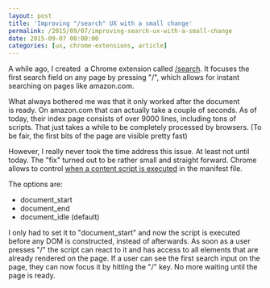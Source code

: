 ```yaml
---
layout: post
title: 'Improving "/search" UX with a small change'
permalink: /2015/09/07/improving-search-ux-with-a-small-change
date: 2015-09-07 00:00:00
categories: [ux, chrome-extensions, article]
---
```


A while ago, I created  a Chrome extension called [/search](/projects/chrome-extensions/#search '/search').
It focuses the first search field on any page by pressing "/", which allows for instant searching on pages like amazon.com.

What always bothered me was that it only worked after the document is ready. On amazon.com that can actually take a couple of seconds. As of today, their index page consists of over 9000 lines, including tons of scripts. That just takes a while to be completely processed by browsers. (To be fair, the first bits of the page are visible pretty fast)

However, I really never took the time address this issue. At least not until today. The "fix" turned out to be rather small and straight forward. Chrome allows to control [when a content script is executed](https://developer.chrome.com/extensions/content_scripts 'https://developer.chrome.com/extensions/content_scripts') in the manifest file.

The options are:

- document_start
- document_end
- document_idle (default)

I only had to set it to "document_start" and now the script is executed before any DOM is constructed, instead of afterwards. As soon as a user presses "/" the script can react to it and has access to all elements that are already rendered on the page.
If a user can see the first search input on the page, they can now focus it by hitting the "/" key. No more waiting until the page is ready.
